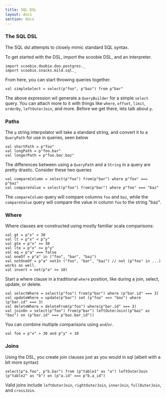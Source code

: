 ```yaml
---
title: SQL DSL
layout: docs
section: docs
---
```


### The SQL DSL

The SQL dsl attempts to closely mimic standard SQL syntax.

To get started with the DSL, import the scoobie DSL, and an interpreter.

```tut:silent
import scoobie.doobie.doo.postgres._
import scoobie.snacks.mild.sql._
```

From here, you can start throwing queries together.

```tut:book
val simpleSelect = select(p"foo", p"baz") from p"bar"
```

The above expression wil generate a `QueryBuilder` for a simple `select` query. You can attach more to it with things like `where`, `offset`, `limit`, `orderBy`, `leftOuterJoin`, and more. Before we get there, lets talk about `p`.

### Paths

The `p` string interpolator will take a standard string, and convert it to a `QueryPath` for use in queries, seen below

```tut:book
val shortPath = p"foo"
val longPath = p"foo.bar"
val longerPath = p"foo.bar.baz"
```

The differences between using a `QueryPath` and a `String` in a query are pretty drastic. Consider these two queries

```tut:silent
val compareColumn = select(p"foo") from(p"bar") where p"foo" === p"baz"
val compareValue = select(p"foo") from(p"bar") where p"foo" === "baz"
```

The `compareColumn` query will compare columns `foo` and `baz`, while the `compareValue` query will compare the value in column `foo` to the string "baz".

### Where

Where clauses are constructed using mostly familiar scala comparisons:

```tut:book
val gt = p"x" > 30
val lt = p"x" < p"y"
val gte = p"x" >= 30
val lte = p"x" <= p"y"
val eq = p"a" === false
val oneOf = p"a" in ("foo", "bar", "baz")
val notOneOf = p"a" notIn ("foo", "bar", "baz") // not (p"foo" in ...) works as well.
val invert = not(p"a" >= 10)
```

Start a where clause in a traditional `where` position, like during a join, select, update, or delete.

```tut:book
val selectWhere = select(p"foo") from(p"bar") where (p"bar.id" === 3)
val updateWhere = update(p"bar") set (p"foo" ==> "baz") where (p"bar.id" === 3)
val deleteWhere = deleteFrom(p"foo") where(p"bar.id" === 3)
val joinOn = select(p"foo") from(p"bar") leftOuterJoin((p"baz" as "baz") on (p"bar.id" === p"baz.bar_id"))
```

You can combine multiple comparisons using `and`/`or`.

```tut:book
val foo = p"x" > 30 and p"y" < 10
```


### Joins

Using the DSL, you create join clauses just as you would in sql (albeit with a bit more syntax)

```tut:book
select(p"a.foo", p"b.bar") from (p"table1" as "a") leftOuterJoin (p"table2" as "b") on (p"a.id" === p"b.a_id")
```

Valid joins include `leftOuterJoin`, `rightOuterJoin`, `innerJoin`, `fullOuterJoin`, and `crossJoin`.


